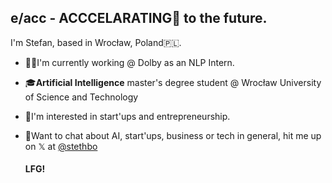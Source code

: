 ## e/acc - ACCCELARATING🚀 to the future.

I'm Stefan, based in Wrocław, Poland🇵🇱.

- 🧑‍💻I'm currently working @ Dolby as an NLP Intern.
- 🎓**Artificial Intelligence** master's degree student @ Wrocław University of Science and Technology
- 🧐I'm interested in start'ups and entrepreneurship.
- 💬Want to chat about AI, start'ups, business or tech in general, hit me up on 𝕏 at [@stethbo](https://twitter.com/stethbo)
  
  #### **LFG!**
<!--
**stethbo/stethbo** is a ✨ _special_ ✨ repository because its `README.md` (this file) appears on your GitHub profile.

Here are some ideas to get you started:

- 🔭 I’m currently working on ...
- 🌱 I’m currently learning ...
- 👯 I’m looking to collaborate on ...
- 🤔 I’m looking for help with ...
- 💬 Ask me about ...
- 📫 How to reach me: ...
- ⚡ Fun fact: ...
-->
